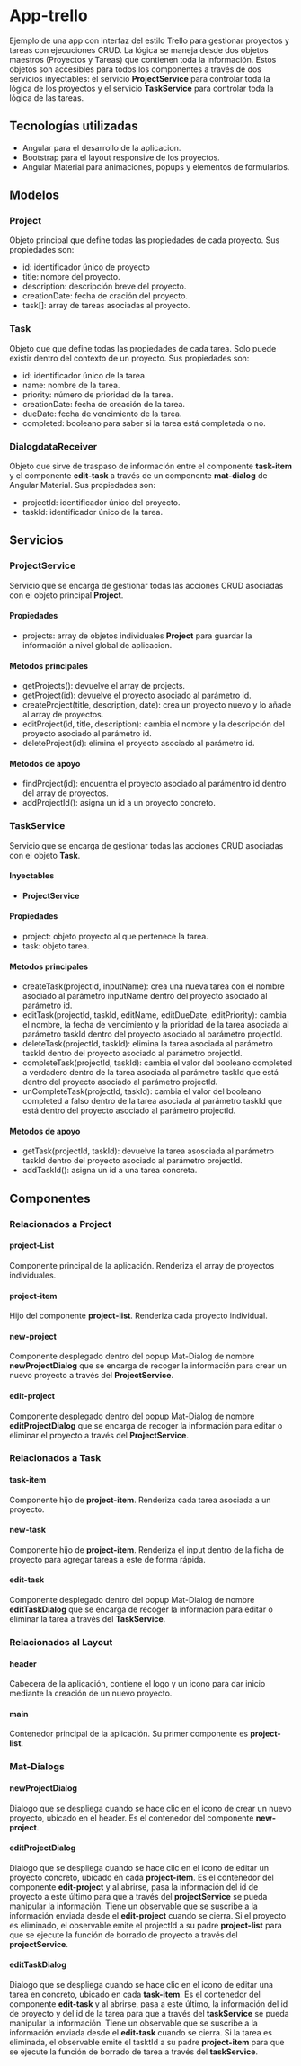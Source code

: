 # App-trello
Ejemplo de una app con interfaz del estilo Trello para gestionar proyectos y tareas con ejecuciones CRUD. La lógica se maneja desde dos objetos maestros (Proyectos y Tareas) que contienen toda la información.
Estos objetos son accesibles para todos los componentes a través de dos servicios inyectables: el servicio **ProjectService** para controlar toda la lógica de los proyectos y el servicio **TaskService** para controlar toda la lógica de las tareas.
## Tecnologías utilizadas
* Angular para el desarrollo de la aplicacion.
* Bootstrap para el layout responsive de los proyectos.
* Angular Material para animaciones, popups y elementos de formularios.
## Modelos
### Project
Objeto principal que define todas las propiedades de cada proyecto. Sus propiedades son:
* id: identificador único de proyecto
* title: nombre del proyecto.
* description: descripción breve del proyecto.
* creationDate: fecha de cración del proyecto.
* task[]: array de tareas asociadas al proyecto.
### Task
Objeto que que define todas las propiedades de cada tarea. Solo puede existir dentro del contexto de un proyecto. Sus propiedades son:
* id: identificador único de la tarea.
* name: nombre de la tarea.
* priority: número de prioridad de la tarea.
* creationDate: fecha de creación de la tarea.
* dueDate: fecha de vencimiento de la tarea.
* completed: booleano para saber si la tarea está completada o no.
### DialogdataReceiver
Objeto que sirve de traspaso de información entre el componente **task-item** y el componente **edit-task** a través de un componente **mat-dialog** de Angular Material. Sus propiedades son:
* projectId: identificador único del proyecto.
* taskId: identificador único de la tarea.
## Servicios
### ProjectService
Servicio que se encarga de gestionar todas las acciones CRUD asociadas con el objeto principal **Project**.
#### Propiedades
* projects: array de objetos individuales **Project** para guardar la información a nivel global de aplicacion.
#### Metodos principales
* getProjects(): devuelve el array de projects.
* getProject(id): devuelve el proyecto asociado al parámetro id.
* createProject(title, description, date): crea un proyecto nuevo y lo añade al array de proyectos.
* editProject(id, title, description): cambia el nombre y la descripción del proyecto asociado al parámetro id.
* deleteProject(id): elimina el proyecto asociado al parámetro id.
#### Metodos de apoyo
* findProject(id): encuentra el proyecto asociado al parámentro id dentro del array de proyectos.
* addProjectId(): asigna un id a un proyecto concreto.
### TaskService
Servicio que se encarga de gestionar todas las acciones CRUD asociadas con el objeto **Task**.
#### Inyectables
* **ProjectService**
#### Propiedades
* project: objeto proyecto al que pertenece la tarea.
* task: objeto tarea.
#### Metodos principales
* createTask(projectId, inputName): crea una nueva tarea con el nombre asociado al parámetro inputName dentro del proyecto asociado al parámetro id.
* editTask(projectId, taskId, editName, editDueDate, editPriority): cambia el nombre, la fecha de vencimiento y la prioridad de la tarea asociada al parámetro taskId dentro del proyecto asociado al parámetro projectId.
* deleteTask(projectId, taskId): elimina la tarea asociada al parámetro taskId dentro del proyecto asociado al parámetro projectId.
* completeTask(projectId, taskId): cambia el valor del booleano completed a verdadero dentro de la tarea asociada al parámetro taskId que está dentro del proyecto asociado al parámetro projectId.
* unCompleteTask(projectId, taskId): cambia el valor del booleano completed a falso dentro de la tarea asociada al parámetro taskId que está dentro del proyecto asociado al parámetro projectId.
#### Metodos de apoyo
* getTask(projectId, taskId): devuelve la tarea asosciada al parámetro taskId dentro del proyecto asociado al parámetro projectId.
* addTaskId(): asigna un id a una tarea concreta.
## Componentes
### Relacionados a Project
#### project-List
Componente principal de la aplicación. Renderiza el array de proyectos individuales.
#### project-item
Hijo del componente **project-list**. Renderiza cada proyecto individual.
#### new-project
Componente desplegado dentro del popup Mat-Dialog de nombre **newProjectDialog** que se encarga de recoger la información para crear un nuevo proyecto a través del **ProjectService**.
#### edit-project
Componente desplegado dentro del popup Mat-Dialog de nombre **editProjectDialog** que se encarga de recoger la información para editar o eliminar el proyecto a través del **ProjectService**.
### Relacionados a Task
#### task-item
Componente hijo de **project-item**. Renderiza cada tarea asociada a un proyecto.
#### new-task
Componente hijo de **project-item**. Renderiza el input dentro de la ficha de proyecto para agregar tareas a este de forma rápida.
#### edit-task
Componente desplegado dentro del popup Mat-Dialog de nombre **editTaskDialog** que se encarga de recoger la información para editar o eliminar la tarea a través del **TaskService**.
### Relacionados al Layout
#### header
Cabecera de la aplicación, contiene el logo y un icono para dar inicio mediante la creación de un nuevo proyecto.
#### main
Contenedor principal de la aplicación. Su primer componente es **project-list**.
### Mat-Dialogs
#### newProjectDialog
Dialogo que se despliega cuando se hace clic en el icono de crear un nuevo proyecto, ubicado en el header. Es el contenedor del componente **new-project**.
#### editProjectDialog
Dialogo que se despliega cuando se hace clic en el icono de editar un proyecto concreto, ubicado en cada **project-item**. Es el contenedor del componente **edit-project** y al abrirse, pasa la información del id de proyecto a este último para que a través del **projectService** se pueda manipular la información.
Tiene un observable que se suscribe a la información enviada desde el **edit-project** cuando se cierra. Si el proyecto es eliminado, el observable emite el projectId a su padre **project-list** para que se ejecute la función de borrado de proyecto a través del **projectService**.  
#### editTaskDialog
Dialogo que se despliega cuando se hace clic en el icono de editar una tarea en concreto, ubicado en cada **task-item**. Es el contenedor del componente **edit-task** y al abrirse, pasa a este último, la información del id de proyecto y del id de la tarea para que a través del **taskService** se pueda manipular la información.
Tiene un observable que se suscribe a la información enviada desde el **edit-task** cuando se cierra. Si la tarea es eliminada, el observable emite el tasktId a su padre **project-item** para que se ejecute la función de borrado de tarea a través del **taskService**.  

